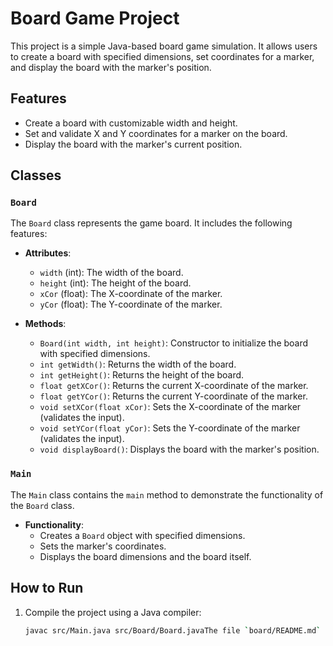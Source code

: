 # Board Game Project

This project is a simple Java-based board game simulation. It allows users to create a board with specified dimensions, set coordinates for a marker, and display the board with the marker's position.

## Features

- Create a board with customizable width and height.
- Set and validate X and Y coordinates for a marker on the board.
- Display the board with the marker's current position.

## Classes

### `Board`

The `Board` class represents the game board. It includes the following features:

- **Attributes**:
  - `width` (int): The width of the board.
  - `height` (int): The height of the board.
  - `xCor` (float): The X-coordinate of the marker.
  - `yCor` (float): The Y-coordinate of the marker.

- **Methods**:
  - `Board(int width, int height)`: Constructor to initialize the board with specified dimensions.
  - `int getWidth()`: Returns the width of the board.
  - `int getHeight()`: Returns the height of the board.
  - `float getXCor()`: Returns the current X-coordinate of the marker.
  - `float getYCor()`: Returns the current Y-coordinate of the marker.
  - `void setXCor(float xCor)`: Sets the X-coordinate of the marker (validates the input).
  - `void setYCor(float yCor)`: Sets the Y-coordinate of the marker (validates the input).
  - `void displayBoard()`: Displays the board with the marker's position.

### `Main`

The `Main` class contains the `main` method to demonstrate the functionality of the `Board` class.

- **Functionality**:
  - Creates a `Board` object with specified dimensions.
  - Sets the marker's coordinates.
  - Displays the board dimensions and the board itself.

## How to Run

1. Compile the project using a Java compiler:
   ```bash
   javac src/Main.java src/Board/Board.javaThe file `board/README.md` is empty, so there is no code to document. If you add content to the file, I can assist with documenting it.